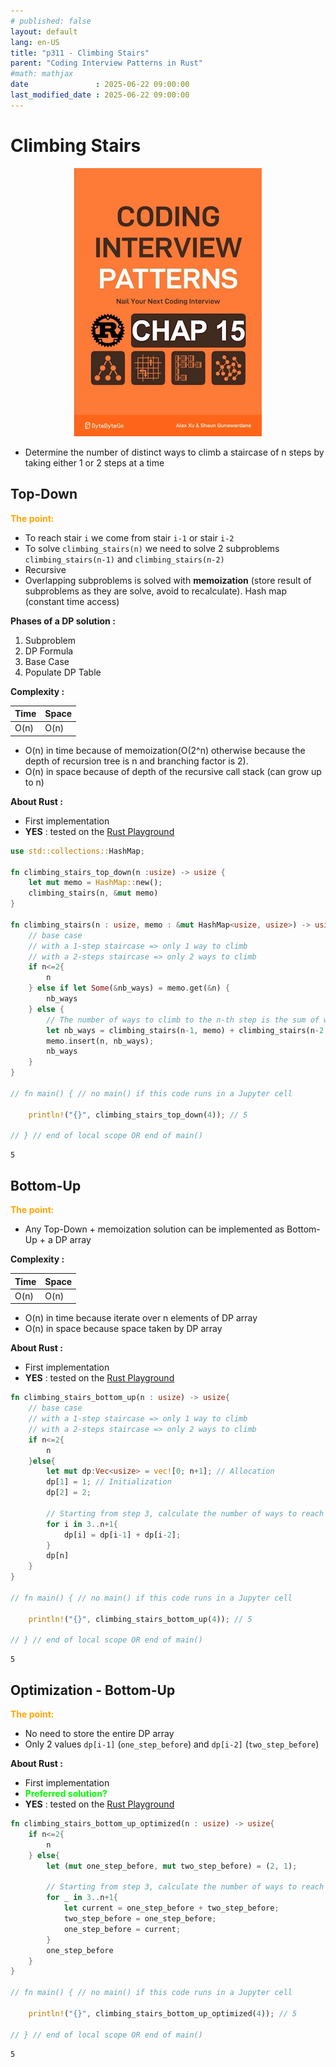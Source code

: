 ```yaml
---
# published: false
layout: default
lang: en-US
title: "p311 - Climbing Stairs"
parent: "Coding Interview Patterns in Rust"
#math: mathjax
date               : 2025-06-22 09:00:00
last_modified_date : 2025-06-22 09:00:00
---
```


# Climbing Stairs

<div align="center">
<img src="../assets/chap_15.webp" alt="" width="300" loading="lazy"/>
</div>

* Determine the number of distinct ways to climb a staircase of n steps by taking either 1 or 2 steps at a time

## Top-Down

<span style="color:orange"><b>The point:</b></span>

* To reach stair `i` we come from stair `i-1` or stair ``i-2``
* To solve `climbing_stairs(n)` we need to solve 2 subproblems `climbing_stairs(n-1)` and `climbing_stairs(n-2)`
* Recursive
* Overlapping subproblems is solved with **memoization** (store result of subproblems as they are solve, avoid to recalculate). Hash map (constant time access)




**Phases of a DP solution :**
1. Subproblem
1. DP Formula
1. Base Case
1. Populate DP Table




**Complexity :**

| Time           | Space     |
|----------------|-----------|
| O(n)         | O(n)      |

* O(n) in time because of memoization(O(2^n) otherwise because the depth of recursion tree is n and branching factor is 2). 
* O(n) in space because of depth of the recursive call stack (can grow up to n)


**About Rust :**
* First implementation
* **YES** : tested on the [Rust Playground](https://play.rust-lang.org/)







<!-- <span style="color:red"><b>TODO : </b></span> 
* Add comments in code -->


<!-- * <span style="color:lime"><b>Preferred solution?</b></span>      -->




```rust
use std::collections::HashMap;

fn climbing_stairs_top_down(n :usize) -> usize {
    let mut memo = HashMap::new();
    climbing_stairs(n, &mut memo)
}

fn climbing_stairs(n : usize, memo : &mut HashMap<usize, usize>) -> usize{
    // base case 
    // with a 1-step staircase => only 1 way to climb
    // with a 2-steps staircase => only 2 ways to climb
    if n<=2{
        n
    } else if let Some(&nb_ways) = memo.get(&n) {    
        nb_ways
    } else {
        // The number of ways to climb to the n-th step is the sum of ways to reach n-1 and n-2
        let nb_ways = climbing_stairs(n-1, memo) + climbing_stairs(n-2, memo);
        memo.insert(n, nb_ways);
        nb_ways
    }
}

// fn main() { // no main() if this code runs in a Jupyter cell

    println!("{}", climbing_stairs_top_down(4)); // 5
    
// } // end of local scope OR end of main()
```

    5


## Bottom-Up

<span style="color:orange"><b>The point:</b></span>

* Any Top-Down + memoization solution can be implemented as Bottom-Up + a DP array

**Complexity :**

| Time         | Space     |
|--------------|-----------|
| O(n)         | O(n)      |

* O(n) in time because iterate over n elements of DP array
* O(n) in space because space taken by DP array


**About Rust :**
* First implementation
* **YES** : tested on the [Rust Playground](https://play.rust-lang.org/)





```rust
fn climbing_stairs_bottom_up(n : usize) -> usize{
    // base case 
    // with a 1-step staircase => only 1 way to climb
    // with a 2-steps staircase => only 2 ways to climb
    if n<=2{
        n
    }else{
        let mut dp:Vec<usize> = vec![0; n+1]; // Allocation
        dp[1] = 1; // Initialization
        dp[2] = 2;

        // Starting from step 3, calculate the number of ways to reach each step until n-th
        for i in 3..n+1{
            dp[i] = dp[i-1] + dp[i-2];
        }
        dp[n]
    }
}

// fn main() { // no main() if this code runs in a Jupyter cell

    println!("{}", climbing_stairs_bottom_up(4)); // 5
    
// } // end of local scope OR end of main()
```

    5


## Optimization - Bottom-Up 

<span style="color:orange"><b>The point:</b></span>

* No need to store the entire DP array 
* Only 2 values `dp[i-1]` (`one_step_before`) and `dp[i-2]` (`two_step_before`)

**About Rust :**
* First implementation
* <span style="color:lime"><b>Preferred solution?</b></span>     
* **YES** : tested on the [Rust Playground](https://play.rust-lang.org/)




```rust
fn climbing_stairs_bottom_up_optimized(n : usize) -> usize{
    if n<=2{
        n
    } else{
        let (mut one_step_before, mut two_step_before) = (2, 1);

        // Starting from step 3, calculate the number of ways to reach each step until n-th
        for _ in 3..n+1{
            let current = one_step_before + two_step_before;
            two_step_before = one_step_before;
            one_step_before = current;
        }
        one_step_before
    }
}

// fn main() { // no main() if this code runs in a Jupyter cell

    println!("{}", climbing_stairs_bottom_up_optimized(4)); // 5
    
// } // end of local scope OR end of main()
```

    5

